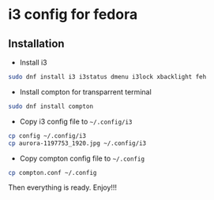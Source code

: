 # i3 config for fedora

## Installation
* Install i3
```sh
sudo dnf install i3 i3status dmenu i3lock xbacklight feh
```
* Install compton for transparrent terminal
```sh
sudo dnf install compton
```
* Copy i3 config file to `~/.config/i3`
```sh
cp config ~/.config/i3
cp aurora-1197753_1920.jpg ~/.config/i3
```
* Copy compton config file to `~/.config`
```sh
cp compton.conf ~/.config
```

Then everything is ready. Enjoy!!!

